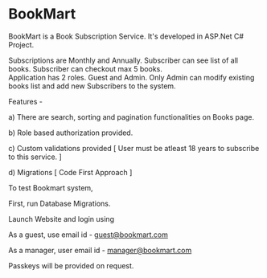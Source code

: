 # BookMart
BookMart is a Book Subscription Service. It's developed in ASP.Net C# Project.

Subscriptions are Monthly and Annually. Subscriber can see list of all books. Subscriber can checkout max 5 books.  
Application has 2 roles. Guest and Admin. Only Admin can modify existing books list and add new Subscribers to the system. 

Features - 

a) There are search, sorting and pagination functionalities on Books page. 

b) Role based authorization provided.

c) Custom validations provided [ User must be atleast 18 years to subscribe to this service. ] 

d) Migrations [ Code First Approach ]

To test Bookmart system,

  First, run Database Migrations. 
  
  Launch Website and login using

  As a guest, use email id - guest@bookmart.com
  
  As a manager, user email id - manager@bookmart.com
  
  Passkeys will be provided on request.
  
  

